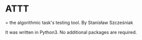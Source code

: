# ATTT
= the algorithmic task's testing tool.
By Stanisław Szcześniak

It was written in Python3. No additional packages are required.
